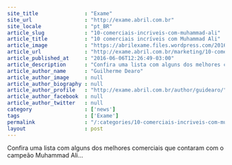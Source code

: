 ```yaml
---
site_title               : "Exame"
site_url                 : "http://exame.abril.com.br"
site_locale              : "pt_BR"
article_slug             : "10-comerciais-incriveis-com-muhammad-ali"
article_title            : "10 comerciais incríveis com Muhammad Ali"
article_image            : "https://abrilexame.files.wordpress.com/2016/09/size_960_16_9_muhammad-ali2.jpg?quality=70&strip=all&w=960"
article_url              : "http://exame.abril.com.br/marketing/10-comerciais-incriveis-com-muhammad-ali/"
article_published_at     : "2016-06-06T12:26:49-03:00"
article_description      : "Confira uma lista com alguns dos melhores comerciais que contaram com o campeão Muhammad Ali..."
article_author_name      : "Guilherme Dearo"
article_author_image     : null
article_author_biography : null
article_author_profile   : "http://exame.abril.com.br/author/guidearo/"
article_author_facebook  : null
article_author_twitter   : null
category                 : ['news']
tags                     : ['Exame']
permalink                : "/:categories/10-comerciais-incriveis-com-muhammad-ali/"
layout                   : post
---
```


Confira uma lista com alguns dos melhores comerciais que contaram com o campeão Muhammad Ali...
